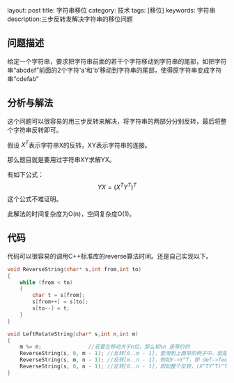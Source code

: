 layout: post
title: 字符串移位
category: 技术
tags: [移位]
keywords: 字符串
description:三步反转发解决字符串的移位问题

## 问题描述

给定一个字符串，要求把字符串前面的若干个字符移动到字符串的尾部，如把字符串“abcdef”前面的2个字符'a'和'b'移动到字符串的尾部，使得原字符串变成字符串“cdefab”

## 分析与解法

这个问题可以很容易的用三步反转来解决，将字符串的两部分分别反转，最后将整个字符串反转即可。

假设 $X^T$表示字符串X的反转，XY表示字符串的连接。

那么题目就是要用过字符串XY求解YX。

有如下公式：
$$
YX = (X^TY^T)^T
$$
这个公式不难证明。

此解法的时间复杂度为O(n)，空间复杂度O(1)。

## 代码

代码可以很容易的调用C++标准库的reverse算法时间。还是自己实现以下。

```c++
void ReverseString(char* s,int from,int to)
{
    while (from < to)
    {
        char t = s[from];
        s[from++] = s[to];
        s[to--] = t;
    }
}

void LeftRotateString(char* s,int n,int m)
{
    m %= n;               //若要左移动大于n位，那么和%n 是等价的
    ReverseString(s, 0, m - 1); //反转[0..m - 1]，套用到上面举的例子中，就是X->X^T，即 abc->cba
    ReverseString(s, m, n - 1); //反转[m..n - 1]，例如Y->Y^T，即 def->fed
    ReverseString(s, 0, n - 1); //反转[0..n - 1]，即如整个反转，(X^TY^T)^T=YX，即 cbafed->defabc。
}
```


